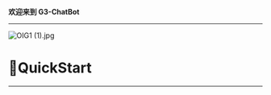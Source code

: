 **欢迎来到 G3-ChatBot**

---

![OIG1 (1).jpg](https://cdn.nlark.com/yuque/0/2024/jpeg/35563017/1716112845253-fdeb73cc-a232-4701-978d-32d10f7750a4.jpeg#averageHue=%23c49982&clientId=u16a906dc-9749-4&from=drop&height=301&id=ued54d027&originHeight=1024&originWidth=1024&originalType=binary&ratio=1.25&rotation=0&showTitle=false&size=147984&status=done&style=shadow&taskId=u1e18b92e-7519-405c-b27d-6be9b0a94b1&title=&width=301)
# 🤔QuickStart

---



